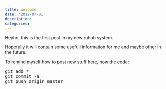 ```yaml
---
title: welcome
date: '2012-07-01'
description:
categories:
---
```

Heyho, this is the first post in my new ruhoh system. 

Hopefully it will contain some usefull information for me and maybe other in the future.

To remind myself how  to post new stuff here, now the code:

<pre>
git add *
git commit -a
git push origin master
</pre>